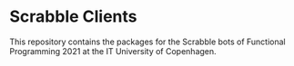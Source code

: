 # Scrabble Clients

This repository contains the packages for the Scrabble bots of Functional Programming 2021 at the IT University of Copenhagen.
